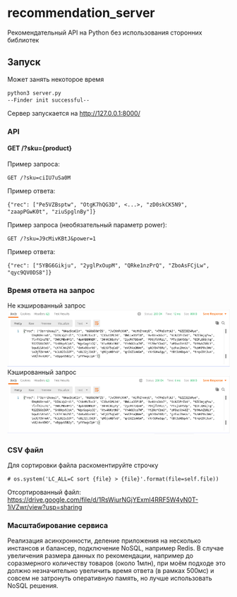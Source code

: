# recommendation_server
Рекомендательный API на Python без использования сторонних библиотек
## Запуск
Может занять некоторое время
```
python3 server.py
--Finder init successful--
```
Сервер запускается на http://127.0.0.1:8000/  
### API
#### GET /?sku={product}
Пример запроса:
```
GET /?sku=ciIU7uSa0M
```
Пример ответа:
```
{"rec": ["Pe5VZBsptw", "OtgK7hQG3D", <...>, "zD0skCK5N9", "zaapPGwK0t", "ziuSpglnBy"]}
```
Пример запроса (необязательный параметр power):
```
GET /?sku=J9cMivKBtJ&power=1
```
Пример ответа:
```
{"rec": ["5YBG6Gikju", "2yglPxOupM", "QRke1nzPrQ", "ZboAsFCjLw", "qyc9QV0DS8"]}
```
### Время ответа на запрос
Не кэшированный запрос
![test](/images/no_cache.png)
Кэшированный запрос
![test](/images/cache.png)
### CSV файл
Для сортировки файла раскоментируйте строчку
```
# os.system('LC_ALL=C sort {file} > {file}'.format(file=self.file))
```
Отсортированный файл: https://drive.google.com/file/d/1RsWiurNGjYExml4RRF5W4yN0T-1iVZwr/view?usp=sharing
### Масштабирование сервиса
Реализация асинхронности, деление приложения на несколько инстансов и балансер, подключение NoSQL, например Redis. В случае увеличения размера данных по рекомендации, например до соразмерного количеству товаров (около 1млн), при моём подходе это должно незначительно увеличить время ответа (в рамках 500мс) и совсем не затронуть оперативную память, но лучше использовать NoSQL решения.

